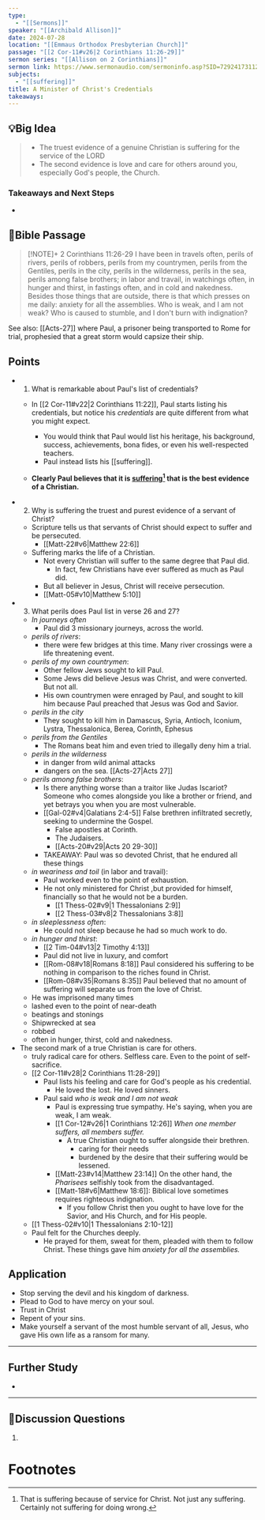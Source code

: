 ```yaml
---
type:
  - "[[Sermons]]"
speaker: "[[Archibald Allison]]"
date: 2024-07-28
location: "[[Emmaus Orthodox Presbyterian Church]]"
passage: "[[2 Cor-11#v26|2 Corinthians 11:26-29]]"
sermon series: "[[Allison on 2 Corinthians]]"
sermon link: https://www.sermonaudio.com/sermoninfo.asp?SID=729241731123910
subjects:
  - "[[suffering]]"
title: A Minister of Christ's Credentials
takeaways:
---
```



## 💡Big Idea
>- The truest evidence of a genuine Christian is suffering for the service of the LORD
>- The second evidence is love and care for others around you, especially God's people, the Church. 

### Takeaways and Next Steps
- 


## 📖Bible Passage
>[!NOTE]+ 2 Corinthians 11:26-29
>I have been in travels often, perils of rivers, perils of robbers, perils from my countrymen, perils from the Gentiles, perils in the city, perils in the wilderness, perils in the sea, perils among false brothers; 
in labor and travail, in watchings often, in hunger and thirst, in fastings often, and in cold and nakedness. 
Besides those things that are outside, there is that which presses on me daily: anxiety for all the assemblies. 
Who is weak, and I am not weak? Who is caused to stumble, and I don't burn with indignation? 

See also: [[Acts-27]] where Paul, a prisoner being transported to Rome for trial, prophesied that a great storm would capsize their ship. 
## Points

- 1. What is remarkable about Paul's list of credentials? 
	- In [[2 Cor-11#v22|2 Corinthians 11:22]], Paul starts listing his credentials, but notice his *credentials* are quite different from what you might expect. 
		- You would think that Paul would list his heritage, his background, success, achievements, bona fides, or even his well-respected teachers. 
		- Paul instead lists his [[suffering]]. 
			
	- **Clearly Paul believes that it is <u>suffering</u>[^1] that is the best evidence of a Christian.**
- 2. Why is suffering the truest and purest evidence of a servant of Christ? 
	- Scripture tells us that servants of Christ should expect to suffer and be persecuted. 
		- [[Matt-22#v6|Matthew 22:6]] 
	- Suffering marks the life of a Christian. 
		- Not every Christian will suffer to the same degree that Paul did. 
			- In fact, few Christians have ever suffered as much as Paul did. 
		- But all believer in Jesus, Christ will receive persecution. 
		- [[Matt-05#v10|Matthew 5:10]]
- 3. What perils does Paul list in verse 26 and 27? 
	- *In journeys often*
		- Paul did 3 missionary journeys, across the world. 
	- *perils of rivers*: 
		- there were few bridges at this time. Many river crossings were a life threatening event. 
	- *perils of my own countrymen*:
		- Other fellow Jews sought to kill Paul. 
		- Some Jews did believe Jesus was Christ, and were converted. But not all. 
		- His own countrymen were enraged by Paul, and sought to kill him because Paul preached that Jesus was God and Savior. 
	- *perils in the city*
		- They sought to kill him in Damascus, Syria, Antioch, Iconium, Lystra, Thessalonica, Berea, Corinth, Ephesus
	- *perils from the Gentiles*
		- The Romans beat him and even tried to illegally deny him a trial. 
	- *perils in the wilderness*
		- in danger from wild animal attacks
		- dangers on the sea. [[Acts-27|Acts 27]]
	- *perils among false brothers*: 
		- Is there anything worse than a traitor like Judas Iscariot? Someone who comes alongside you like a brother or friend, and yet betrays you when you are most vulnerable. 
		- [[Gal-02#v4|Galatians 2:4-5]] False brethren infiltrated secretly, seeking to undermine the Gospel. 
			- False apostles at Corinth. 
			- The Judaisers. 
			- [[Acts-20#v29|Acts 20 29-30]] 
		- TAKEAWAY: Paul was so devoted Christ, that he endured all these things 
	- *in weariness and toil* (in labor and travail):
		- Paul worked even to the point of exhaustion. 
		- He not only ministered for Christ ,but provided for himself, financially so that he would not be a burden. 
			- [[1 Thess-02#v9|1 Thessalonians 2:9]]
			- [[2 Thess-03#v8|2 Thessalonians 3:8]]
	- *in sleeplessness often*: 
		- He could not sleep because he had so much work to do. 
	- *in hunger and thirst*: 
		- [[2 Tim-04#v13|2 Timothy 4:13]]   
		- Paul did not live in luxury, and comfort
		- [[Rom-08#v18|Romans 8:18]]  Paul considered his suffering to be nothing in comparison to the riches found in Christ. 
		- [[Rom-08#v35|Romans 8:35]] Paul believed that no amount of suffering will separate us from the love of Christ. 
	- He was imprisoned many times
	- lashed even to the point of near-death
	- beatings and stonings
	- Shipwrecked at sea
	- robbed
	- often in hunger, thirst, cold and nakedness. 
- The second mark of a true Christian is care for others. 
	- truly radical care for others. Selfless care. Even to the point of self-sacrifice. 
	- [[2 Cor-11#v28|2 Corinthians 11:28-29]] 
		- Paul lists his feeling and care for God's people as his credential. 
			- He loved the lost. He loved sinners. 
		- Paul said *who is weak and I am not weak*
			- Paul is expressing true sympathy. He's saying, when you are weak, I am weak. 
			- [[1 Cor-12#v26|1 Corinthians 12:26]] *When one member suffers, all members suffer.*
				- A true Christian ought to suffer alongside their brethren. 
					- caring for their needs
					- burdened by the desire that their suffering would be lessened. 
			- [[Matt-23#v14|Matthew 23:14]]  On the other hand, the *Pharisees* selfishly took from the disadvantaged. 
			- [[Matt-18#v6|Matthew 18:6]]: Biblical love sometimes requires righteous indignation. 
				- If you follow Christ then you ought to have love for the Savior, and His Church, and for His people. 
	- [[1 Thess-02#v10|1 Thessalonians 2:10-12]] 
	- Paul felt for the Churches deeply. 
		- He prayed for them, sweat for them, pleaded with them to follow Christ. These things gave him *anxiety for all the assemblies.*

## Application
- Stop serving the devil and his kingdom of darkness. 
- Plead to God to have mercy on your soul. 
- Trust in Christ
- Repent of your sins. 
- Make yourself a servant of the most humble servant of all, Jesus, who gave His own life as a ransom for many. 

---
## Further Study
- 

---
## 💬Discussion Questions

1. 
# Footnotes

[^1]: That is suffering because of service for Christ. Not just any suffering. Certainly not suffering for doing wrong. 